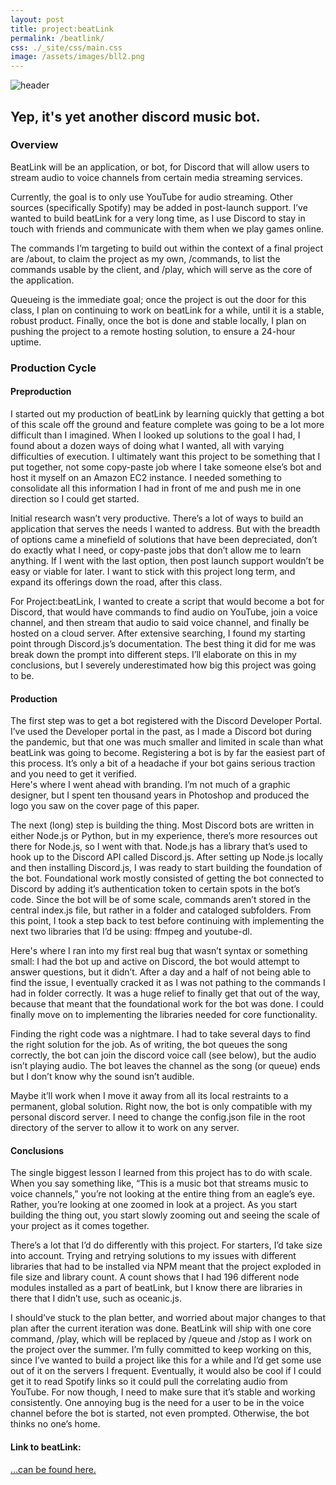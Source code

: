 ```yaml
---
layout: post
title: project:beatLink
permalink: /beatlink/
css: ./_site/css/main.css
image: /assets/images/bll2.png
---
```


![header]({{page.image}})

## Yep, it's yet another discord music bot.

### Overview

BeatLink will be an application, or bot, for Discord that will allow users to stream audio to voice channels from certain media streaming services.

Currently, the goal is to only use YouTube for audio streaming. Other sources (specifically Spotify) may be added in post-launch support. I’ve wanted to build beatLink for a very long time, as I use Discord to stay in touch with friends and communicate with them when we play games online. 

The commands I’m targeting to build out within the context of a final project are /about, to claim the project as my own,  /commands, to list the commands usable by the client, and /play, which will serve as the core of the application. 

Queueing is the immediate goal; once the project is out the door for this class, I plan on continuing to work on beatLink for a while, until it is a stable, robust product. 
Finally, once the bot is done and stable locally, I plan on pushing the project to a remote hosting solution, to ensure a 24-hour uptime. 


### Production Cycle

#### Preproduction
I started out my production of beatLink by learning quickly that getting a bot of this scale off the ground and feature complete was going to be a lot more difficult than I imagined. When I looked up solutions to the goal I had, I found about a dozen ways of doing what I wanted, all with varying difficulties of execution. I ultimately want this project to be something that I put together, not some copy-paste job where I take someone else’s bot and host it myself on an Amazon EC2 instance. I needed something to consolidate all this information I had in front of me and push me in one direction so I could get started. 

Initial research wasn’t very productive. There’s a lot of ways to build an application that serves the needs I wanted to address. But with the breadth of options came a minefield of solutions that have been depreciated, don’t do exactly what I need,  or copy-paste jobs that don’t allow me to learn anything.  If I went with the last option,  then post launch support wouldn’t be easy or viable for later. I want to stick with this project long term, and expand its offerings down the road, after this class. 

For Project:beatLink,  I wanted to create a script that would become a bot for Discord, that would have commands to find audio on YouTube, join a voice channel, and then stream that audio to said voice channel, and finally be hosted on a cloud server. After extensive searching, I found my starting point through Discord.js’s  documentation. The best thing it did for me was break down the prompt into different steps. I’ll elaborate on this in my conclusions, but I severely underestimated how big this project was going to be. 

#### Production

The first step was to get a bot registered with the Discord Developer Portal. I’ve used the Developer portal in the past, as I made a Discord bot during the pandemic, but that one was much smaller and limited in scale than what beatLink was going to become.  Registering a bot is by far the easiest part of this process. It’s only a bit of a headache if your bot gains serious traction and you need to get it verified.  
Here's where I went ahead with branding. I’m not much of a graphic designer, but I spent ten thousand years in Photoshop and produced the logo you saw on the cover page of this paper. 

The next (long) step is building the thing. Most Discord bots are written in either Node.js or Python, but in my experience, there’s more resources out there for Node.js, so I went with that. Node.js has a library that’s used to hook up to the Discord API called Discord.js. After setting up Node.js locally and then installing Discord.js, I was ready to start building the foundation of the bot. 
Foundational work mostly consisted of getting the bot connected to Discord  by adding it’s authentication token to certain spots in the bot’s code. Since the bot will be of some scale, commands aren’t stored in the central index.js file, but rather in a folder and cataloged subfolders. From this point, I took a step back to test before continuing with implementing the next two libraries that I’d be using: ffmpeg and youtube-dl. 

Here's where I ran into my first real bug that wasn’t syntax or something small: I had the bot up and active on Discord, the bot would attempt to answer questions, but it didn’t. After a day and a half of not being able to find the issue, I eventually cracked it as I was not pathing to the commands I had in folder correctly. It was a huge relief to finally get that out of the way, because that meant that the foundational work for the bot was done. I could finally move on to implementing the libraries needed for core functionality. 

Finding the right code was a nightmare. I had to take several days to find the right solution for the job. As of writing, the bot queues the song correctly, the bot can join the discord voice call (see below), but the audio isn’t playing audio. The bot leaves the channel as the song (or queue) ends but I don’t know why the sound isn’t audible.

Maybe it’ll work when I move it away from all its local restraints to a permanent, global solution. Right now, the bot is only compatible with my personal discord server. I need to change the config.json file in the root directory of the server to allow it to work on any server.

#### Conclusions

The single biggest lesson I learned from this project has to do with scale. When you say something like, “This is a music bot that streams music to voice channels,” you’re not looking at the entire thing from an eagle’s eye. Rather, you’re looking at one zoomed in look at a project. As you start building the thing out, you start slowly zooming out and seeing the scale of your project as it comes together. 

There’s a lot that I’d do differently with this project. For starters, I’d take size into account. Trying and retrying solutions to my issues with different libraries that  had to be installed via NPM meant that the project exploded in file size and library count. A count shows that I had 196 different node modules installed as a part of beatLink, but I know there are libraries in there that I didn’t use, such as oceanic.js.

I should’ve stuck to the plan better, and worried about major changes to that plan after the current iteration was done. BeatLink will ship with one core command, /play, which will be replaced by /queue and /stop as I work on the project over the summer. I’m fully committed to keep working on this, since I’ve wanted to build a project like this for a while and I’d get some use out of it on the servers I frequent. Eventually, it would also be cool if I could get it to read Spotify links so it could pull the correlating audio from YouTube. For now though, I need to make sure that it’s stable and working consistently. One annoying bug is the need for  a user to be in the voice channel before the bot is started, not even prompted. Otherwise, the bot thinks no one’s home. 

#### Link to beatLink: 
[...can be found here.](https://discord.com/api/oauth2/authorize?client_id=1100569135437594704&permissions=3147776&scope=bot%20applications.commands)